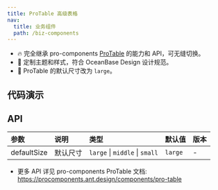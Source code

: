 ```yaml
---
title: ProTable 高级表格
nav:
  title: 业务组件
  path: /biz-components
---
```


- 🔥 完全继承 pro-components [ProTable](https://procomponents.ant.design/components/pro-table) 的能力和 API，可无缝切换。
- 💄 定制主题和样式，符合 OceanBase Design 设计规范。
- 📢 ProTable 的默认尺寸改为 `large`。

## 代码演示

<code src="./demo/basic.tsx" title="基本"></code>

## API

| 参数        | 说明     | 类型                           | 默认值  | 版本 |
| :---------- | :------- | :----------------------------- | :------ | :--- |
| defaultSize | 默认尺寸 | `large` \| `middle` \| `small` | `large` | -    |

- 更多 API 详见 pro-components ProTable 文档: https://procomponents.ant.design/components/pro-table
